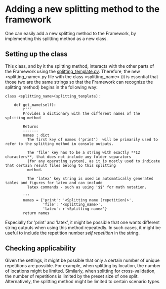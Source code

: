 # Adding a new splitting method to the framework

One can easily add a new splitting method to the Framework, by implementing this splitting method as a new class.

## Setting up the class

This class, and by it the splitting method, interacts with the other parts of the Framework using the [splitting_template.py](https://github.com/julianschumann/General-Framework/blob/main/Framework/Splitting_methods/splitting_template.py). Therefore, the new <splitting_name>.py file with the class <splitting_name> (it is essential that those two are the same strings so that the Framework can recognize the splitting method) begins in the following way:

```
class <splitting_name>(splitting_template):

    def get_name(self):
        r'''
        Provides a dictionary with the different names of the splitting method
            
        Returns
        -------
        names : dict
          The first key of names ('print')  will be primarily used to refer to the splitting method in console outputs. 
                
          The 'file' key has to be a string with exactly **12 characters**, that does not include any folder separators 
          (for any operating system), as it is mostly used to indicate that certain result files belong to this splitting
          method. 
                
          The 'latex' key string is used in automatically generated tables and figures for latex and can include 
          latex commands - such as using '$$' for math notation.
            
        '''
        names = {'print': '<Splitting name (repetition)>',
                 'file': '<splitting_name>',
                 'latex': r'<Splitting name>'}
        return names
```
Especially for 'print' and 'latex', it might be possible that one wants different string outputs when using this method repeatedly. In such cases, it might be useful to include the repetition number *self.repetition* in the string.

## Checking applicability
Given the settings, it might be possible that only a certain number of unique repetitions are possible. For example, when splitting by location, the number of locations might be limited. Similarly, when splitting for cross-validation, the number of repetitions is limited by the preset size of one split. Alternatively, the splitting method might be limited to certain scenario types.

